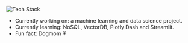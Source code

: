 ![Tech Stack](https://skillicons.dev/icons?i=java,nodejs,python,linux,gitlab,bash,mysql,vscode,visualstudio,azure,powershell,tensorflow,pytorch&theme=light)

- Currently working on: a machine learning and data science project.
- Currently learning: NoSQL, VectorDB, Plotly Dash and Streamlit.
- Fun fact: Dogmom 💗


